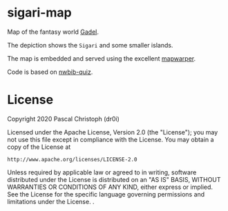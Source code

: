 # sigari-map
Map of the fantasy world [Gadel](https://gadel.org/).

The depiction shows the `Sigari` and some smaller islands.

The map is embedded and served using the excellent [mapwarper](https://mapwarper.net/).

Code is based on [nwbib-quiz](https://github.com/dr0i/nwbib-quiz).

# License
Copyright 2020 Pascal Christoph (dr0i)

Licensed under the Apache License, Version 2.0 (the "License");
you may not use this file except in compliance with the License.
You may obtain a copy of the License at

    http://www.apache.org/licenses/LICENSE-2.0

Unless required by applicable law or agreed to in writing, software
distributed under the License is distributed on an "AS IS" BASIS,
WITHOUT WARRANTIES OR CONDITIONS OF ANY KIND, either express or implied.
See the License for the specific language governing permissions and
limitations under the License.
.
